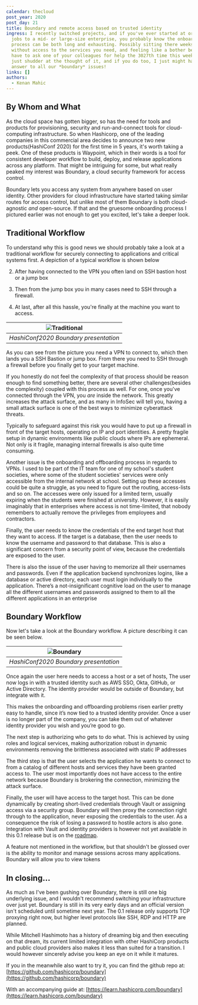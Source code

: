 ```yaml
---
calendar: thecloud
post_year: 2020
post_day: 21
title: Boundary and remote access based on trusted identity
ingress: I recently switched projects, and if you've ever started at or switched
  jobs to a mid- or large-size enterprise, you probably know the onboarding
  process can be both long and exhausting. Possibly sitting there weeks on end,
  without access to the services you need, and feeling like a bother because you
  have to ask one of your colleagues for help the 3027th time this week. Welp, I
  just shudder at the thought of it, and if you do too, I just might have the
  answer to all our *boundary* issues!
links: []
authors:
  - Kenan Mahic
---
```

## By Whom and What
As the cloud space has gotten bigger, so has the need for tools and products for provisioning, security and run-and-connect tools for cloud-computing infrastructure. So when Hashicorp, one of the leading companies in this commercial area decides to announce two new products(HashiConf 2020) for the first time in 5 years, it's worth taking a peek. One of these products is Waypoint, which in their words is a tool for consistent developer workflow to build, deploy, and release applications across any platform. That might be intriguing for some, but what really peaked my interest was Boundary, a cloud security framework for access control.

Boundary lets you access any system from anywhere based on user identity. Other providers for cloud infrastructure have started taking similar routes for access control, but unlike most of them Boundary is both cloud-agnostic *and* open-source. If that and the gruesome onboarding process I pictured earlier was not enough to get you excited, let's take a deeper look.


## Traditional Workflow

To understand why this is good news we should probably take a look at a traditional workflow for securely connecting to applications and critical systems first. A depiction of a typical workflow is shown below

2. After having connected to the VPN you often land on SSH bastion host or a jump box 

3. Then from the jump box you in many cases need to SSH through a firewall. 

4. At last, after all this hassle, you're finally at the machine you want to access. 

| ![Traditional](https://www.datocms-assets.com/2885/1602530950-boundary-blog-3-edited.png?fit=max&fm=png&q=80&w=800)| 
|:--:| 
| *HashiConf2020 Boundary presentation* |

As you can see from the picture you need a VPN to connect to, which then lands you a SSH Bastion or jump box. From there you need to SSH through a firewall before you finally get to your target machine.

If you honestly do not feel the complexity of that process should be reason enough to find something better, there are several other challenges(besides the complexity) coupled with this process as well. For one, once you've connected through the VPN, you *are* inside the network. This greatly increases the attack surface, and as many in InfoSec will tell you, having a small attack surface is one of the best ways to minimize cyberattack threats. 

Typically to safeguard against this risk you would have to put up a firewall in front of the target hosts, operating on IP and port identities. A pretty fragile setup in dynamic environments like public clouds where IPs are ephemeral. Not only is it fragile, managing internal firewalls is also quite time consuming.

Another issue is the onboarding and offboarding process in regards to VPNs. I used to be part of the IT team for one of my school's student societies, where some of the student societies' services were only accessible from the internal network at school. Setting up these accesses could be quite a struggle, as you need to figure out the routing, access-lists and so on. The accesses were only issued for a limited term, usually expiring when the students were finished at university. However, it is easily imaginably that in enterprises where access is not time-limited, that nobody remembers to actually remove the privileges from employees and contractors.

Finally, the user needs to know the credentials of the end target host that they want to access. If the target is a database, then the user needs to know the username and password to that database. This is also a significant concern from a security point of view, because the credentials are exposed to the user. 

There is also the issue of the user having to memorize all their usernames and passwords. Even if the application backend synchronizes logins, like a database or active directory, each user must login individually to the application. There’s a not-insignificant cognitive load on the user to manage all the different usernames and passwords assigned to them to all the different applications in an enterprise


## Boundary Workflow

Now let's take a look at the Boundary workflow. A picture describing it can be seen below.

| ![Boundary](https://www.datocms-assets.com/2885/1602530901-boundary-blog-1-edited.png?fit=max&fm=png&q=80&w=800)| 
|:--:| 
| *HashiConf2020 Boundary presentation* |

Once again the user here needs to access a host or a set of hosts, The user now logs in with a trusted identity such as AWS SSO, Okta, GitHub, or Active Directory. The identity provider would be outside of Boundary, but integrate with it. 

This makes the onboarding and offboarding problems risen earlier pretty easy to handle, since it’s now tied to a trusted identity provider. Once a user is no longer part of the company, you can take them out of whatever identity provider you wish and you’re good to go.

The next step is authorizing who gets to do what. This is achieved by using roles and logical services, making authorization robust in dynamic environments removing the brittleness associated with static IP addresses

The third step is that the user selects the application he wants to connect to from a catalog of different hosts and services they have been granted access to. The user most importantly does not have access to the entire network because Boundary is brokering the connection, minimizing the attack surface.

Finally, the user will have access to the target host. This can be done dynamically by creating short-lived credentials through Vault or assigning access via a security group. Boundary will then proxy the connection right through to the application, never exposing the credentials to the user. As a consequence the risk of losing a password to hostile actors is also gone. Integration with Vault and identity providers is however not yet available in this 0.1 release but is on the [roadmap](https://www.boundaryproject.io/docs/roadmap).

A feature not mentioned in the workflow, but that shouldn't be glossed over is the ability to monitor and manage sessions across many applications. Boundary will allow you to view tokens

## In closing...

As much as I've been gushing over Boundary, there is still one big underlying issue, and I wouldn't recommend switching your infrastructure over just yet. Boundary is still in its very early days and an official version isn't scheduled until sometime next year. The 0.1 release only supports TCP proxying right now, but higher level protocols like SSH, RDP and HTTP are planned. 

While Mitchell Hashimoto has a history of dreaming big and then executing on that dream, its current limited integration with other HashiCorp products and public cloud providers also makes it less than suited for a transition. I would however sincerely advise you keep an eye on it while it matures. 

If you in the meanwhile also want to try it, you can find the github repo at: [https://github.com/hashicorp/boundary](https://github.com/hashicorp/boundary) 

With an accompanying guide at: [https://learn.hashicorp.com/boundary](https://learn.hashicorp.com/boundary)